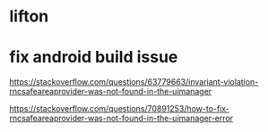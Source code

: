 # lifton
# fix android build issue

https://stackoverflow.com/questions/63779663/invariant-violation-rncsafeareaprovider-was-not-found-in-the-uimanager

https://stackoverflow.com/questions/70891253/how-to-fix-rncsafeareaprovider-was-not-found-in-the-uimanager-error

